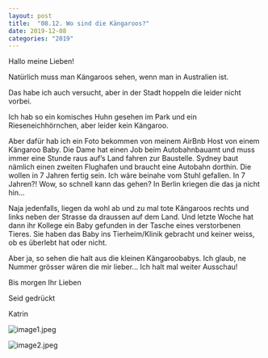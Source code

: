 ```yaml
---
layout: post
title:  "08.12. Wo sind die Kängaroos?"
date: 2019-12-08
categories: "2019"
---
```

Hallo meine Lieben!


Natürlich muss man Kängaroos sehen, wenn man in Australien ist.

Das habe ich auch versucht, aber in der Stadt hoppeln die leider nicht vorbei.

Ich hab so ein komisches Huhn gesehen im Park und ein Rieseneichhörnchen, aber leider kein Kängaroo.

Aber dafür hab ich ein Foto bekommen von meinem AirBnb Host von einem Kängaroo Baby. Die Dame hat einen Job beim Autobahnbauamt und muss immer eine Stunde raus auf’s Land fahren zur Baustelle. Sydney baut nämlich einen zweiten Flughafen und braucht eine Autobahn dorthin. Die wollen in 7 Jahren fertig sein. Ich wäre beinahe vom Stuhl gefallen. In 7 Jahren?! Wow, so schnell kann das gehen? In Berlin kriegen die das ja nicht hin...

Naja jedenfalls, liegen da wohl ab und zu mal tote Kängaroos rechts und links neben der Strasse da draussen auf dem Land. Und letzte Woche hat dann ihr Kollege ein Baby gefunden in der Tasche eines verstorbenen Tieres. Sie haben das Baby ins Tierheim/Klinik gebracht und keiner weiss, ob es überlebt hat oder nicht.

Aber ja, so sehen die halt aus die kleinen Kängaroobabys. Ich glaub, ne Nummer grösser wären die mir lieber... Ich halt mal weiter Ausschau!

Bis morgen Ihr Lieben

Seid gedrückt

Katrin











![image1.jpeg](/weihnachten/assets/2019-12-08/image1.jpeg)

![image2.jpeg](/weihnachten/assets/2019-12-08/image2.jpeg)

